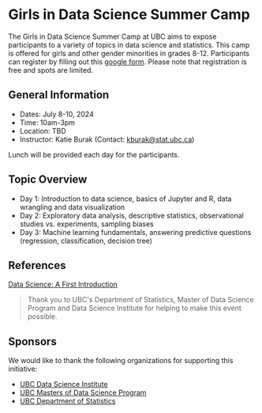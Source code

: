 # Girls in Data Science Summer Camp

The Girls in Data Science Summer Camp at UBC aims to expose participants to a variety of topics in data science and
statistics. This camp is offered for girls and other gender minorities in grades 8-12. Participants can register by filling out this [google form](https://docs.google.com/forms/d/18-gQnbGjFyLx-Jx5zv1aA10rydACKhDmVh1FBWJvqtA/edit). Please note that registration is free and spots are limited.

## General Information

- Dates: July 8-10, 2024
- Time: 10am-3pm 
- Location: TBD
- Instructor: Katie Burak (Contact: kburak@stat.ubc.ca)

Lunch will be provided each day for the participants.

## Topic Overview

- Day 1: Introduction to data science, basics of Jupyter and R, data wrangling and data visualization
- Day 2: Exploratory data analysis, descriptive statistics, observational studies vs. experiments, sampling biases
- Day 3: Machine learning fundamentals, answering predictive questions (regression, classification, decision tree)

## References 

[Data Science: A First Introduction](https://datasciencebook.ca/)

> Thank you to UBC's Department of Statistics, Master of Data Science Program and Data Science Institute for helping to make this event possible.

## Sponsors

We would like to thank the following organizations for supporting this initiative:
- [UBC Data Science Institute](https://dsi.ubc.ca/)
- [UBC Masters of Data Science Program](https://masterdatascience.ubc.ca/)
- [UBC Department of Statistics](https://www.stat.ubc.ca/)
